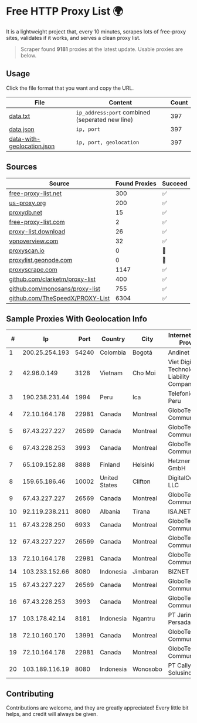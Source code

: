 
# Free HTTP Proxy List 🌍

It is a lightweight project that, every 10 minutes, scrapes lots of free-proxy sites, validates if it works, and serves a clean proxy list.


> Scraper found **9181** proxies at the latest update. Usable proxies are below.

## Usage

Click the file format that you want and copy the URL.


|File|Content|Count|
|----|-------|-----|
|[data.txt](https://raw.githubusercontent.com/themiralay/Proxy-List-World/master/data.txt)|`ip_address:port` combined (seperated new line)|397|
|[data.json](https://raw.githubusercontent.com/themiralay/Proxy-List-World/master/data.json)|`ip, port`|397|
|[data-with-geolocation.json](https://raw.githubusercontent.com/themiralay/Proxy-List-World/master/data-with-geolocation.json)|`ip, port, geolocation`|397|

## Sources

|Source|Found Proxies|Succeed|
|------|-------------|-------|
|[free-proxy-list.net](https://free-proxy-list.net)|300|✅|
|[us-proxy.org](https://www.us-proxy.org)|200|✅|
|[proxydb.net](http://proxydb.net)|15|✅|
|[free-proxy-list.com](https://free-proxy-list.com/?page=&port=&type%5B%5D=http&type%5B%5D=https&up_time=0&search=Search)|2|✅|
|[proxy-list.download](https://www.proxy-list.download/HTTP)|26|✅|
|[vpnoverview.com](https://vpnoverview.com/privacy/anonymous-browsing/free-proxy-servers)|32|✅|
|[proxyscan.io](https://www.proxyscan.io)|0|🚫|
|[proxylist.geonode.com](https://proxylist.geonode.com/api/proxy-list?limit=300&page=1&sort_by=lastChecked&sort_type=desc&protocols=http,https)|0|🚫|
|[proxyscrape.com](https://api.proxyscrape.com/v2/?request=displayproxies&protocol=http&timeout=10000&country=all&ssl=all&anonymity=all)|1147|✅|
|[github.com/clarketm/proxy-list](https://raw.githubusercontent.com/clarketm/proxy-list/master/proxy-list-raw.txt)|400|✅|
|[github.com/monosans/proxy-list](https://raw.githubusercontent.com/monosans/proxy-list/main/proxies/http.txt)|755|✅|
|[github.com/TheSpeedX/PROXY-List](https://raw.githubusercontent.com/TheSpeedX/PROXY-List/master/http.txt)|6304|✅|


## Sample Proxies With Geolocation Info

|#|Ip|Port|Country|City|Internet Service Provider|
|-|--|----|-------|----|-------------------------|
|1|200.25.254.193|54240|Colombia|Bogotá|Andinet ON Line|
|2|42.96.0.149|3128|Vietnam|Cho Moi|Viet Digital Technology Liability Company|
|3|190.238.231.44|1994|Peru|Ica|Telefonica Del Peru|
|4|72.10.164.178|22981|Canada|Montreal|GloboTech Communications|
|5|67.43.227.227|26569|Canada|Montreal|GloboTech Communications|
|6|67.43.228.253|3993|Canada|Montreal|GloboTech Communications|
|7|65.109.152.88|8888|Finland|Helsinki|Hetzner Online GmbH|
|8|159.65.186.46|10002|United States|Clifton|DigitalOcean, LLC|
|9|67.43.227.227|26569|Canada|Montreal|GloboTech Communications|
|10|92.119.238.211|8080|Albania|Tirana|ISA.NET Sh.p.k.|
|11|67.43.228.250|6933|Canada|Montreal|GloboTech Communications|
|12|67.43.227.227|26569|Canada|Montreal|GloboTech Communications|
|13|72.10.164.178|22981|Canada|Montreal|GloboTech Communications|
|14|103.233.152.66|8080|Indonesia|Jimbaran|BIZNET|
|15|67.43.227.227|26569|Canada|Montreal|GloboTech Communications|
|16|67.43.228.253|3993|Canada|Montreal|GloboTech Communications|
|17|103.178.42.14|8181|Indonesia|Ngantru|PT Jaring Solusi Persada|
|18|72.10.160.170|13991|Canada|Montreal|GloboTech Communications|
|19|72.10.164.178|22981|Canada|Montreal|GloboTech Communications|
|20|103.189.116.19|8080|Indonesia|Wonosobo|PT Callysta Total Solusindo|



## Contributing

Contributions are welcome, and they are greatly appreciated! Every
little bit helps, and credit will always be given.

